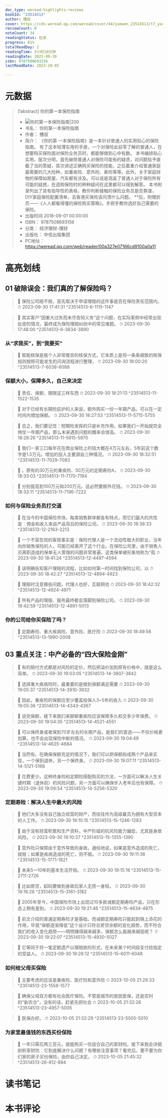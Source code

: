 ```yaml
---
doc_type: weread-highlights-reviews
bookId: "23514513"
author: 槽叔
cover: https://cdn.weread.qq.com/weread/cover/44/yuewen_23514513/t7_yuewen_235145131714035600.jpg
reviewCount: 0
noteCount: 34
readingStatus: 在读
progress: 81%
totalReadDay: 2
readingTime: 2小时16分钟
readingDate: 2023-09-30
isbn: 9787508693156
lastReadDate: 2023-10-05

---
```

# 元数据
> [!abstract] 你的第一本保险指南
> - ![ 你的第一本保险指南|200](https://cdn.weread.qq.com/weread/cover/44/yuewen_23514513/t7_yuewen_235145131714035600.jpg)
> - 书名： 你的第一本保险指南
> - 作者： 槽叔
> - 简介： 《你的第 一本保险指南》是一本针对普通人的实用贴心的保险指南。 有了这本轻薄实用的手册，一个对保险此前零了解的普通人，在想要购买保险面对保险业务员时，都能够做到心中有数。 本书编排贴心实用，层次分明，首先破除普通人对保险可能有的疑虑，对问题给予直截了当的答疑，其次讲述正确购买保险的技能，之后着重介绍普通家庭最需要的几大险种，如重疾险、意外险、寿险等等，此外，关于家庭财物的保障如房屋、汽车都有涉及。可以说是涵盖了普通人对于保险所有可能的疑惑，在选购保险时的种种疑问在这里都可以得到解答。 本书附录列出了具有指导性的表格，教你判断接触的保险业务员是否靠谱，DIY家庭保险配置清单，去香港买保险该问清什么问题。 **后，附赠折页——《人人都看得懂的保险购买策略》。手把手教你选好自己需要的保险。
> - 出版时间 2018-09-01 00:00:00
> - ISBN： 9787508693156
> - 分类： 经济理财-理财
> - 出版社： 中信出版集团
> - PC地址：https://weread.qq.com/web/reader/00a327e07166cd9100a0a11

# 高亮划线

## 01 破除误会：我们真的了解保险吗？

> 📌 保险公司赔不赔，首先取决于申请理赔的这件事是否在保险责任范围内。 
> ⏱ 2023-09-30 17:41:31 ^23514513-6-1115-1147

> 📌 其实客户“因重大过失而未尽告知义务”这个问题，在实际案例中经常出现扯皮的情况，最终成为保险理赔纠纷中的常见难题。 
> ⏱ 2023-09-30 17:48:00 ^23514513-6-3834-3890

### 从“求我买”，到“我要买”

> 📌 智能核保是我个人非常推崇的核保方式，它本质上是将一条条细致的核保规则按照可能发生的问询流程进行整理， 
> ⏱ 2023-09-30 18:00:20 ^23514513-7-6038-6088

### 保额大小，保障多久，自己来决定

> 📌 责任、保额、期限这三样东西 
> ⏱ 2023-09-30 18:21:13 ^23514513-11-1522-1535

> 📌 对于已经有长期险庇护的人来说，额外购买一份一年期产品，可以在一定时间内增加保额。 
> ⏱ 2023-09-30 18:27:53 ^23514513-11-5715-5755

> 📌 总之，我们要记住：短期险发挥的只是补充作用。如果我们一开始就完全倚仗一年期产品，那么未来遇到问题的概率会很高。 
> ⏱ 2023-09-30 18:28:26 ^23514513-11-5915-5970

> 📌 我们一家三口每年花在商业保险上的钱大概在4万元左右，5年前这个数字是1.5万元。增加的投入主要源自三种情况。 
> ⏱ 2023-09-30 18:32:51 ^23514513-11-7029-7083

> 📌 。原有的30万元的重疾险、50万元的定期寿险A， 
> ⏱ 2023-09-30 18:33:03 ^23514513-11-7170-7194

> 📌 分别提高到100万元和200万元。这必然要额外花钱。 
> ⏱ 2023-09-30 18:33:11 ^23514513-11-7196-7222

### 如何与保险业务员打交道

> 📌 在当今的中国保险市场，每类销售群体都各有特点，而它们最大的共性是：佣金和收入来自产品背后的保险公司。 
> ⏱ 2023-09-30 18:38:33 ^23514513-12-2163-2213

> 📌 一个不容忽视的客观事实是：保险代理人是一个流动性极大的职业，当年向你销售保险的人，可能已经离开了这个行业。在保险公司里，由于销售人员离职造成的保单无人管理的问题非常普遍，这类保单被形象地称为“孤 
> ⏱ 2023-09-30 18:41:24 ^23514513-12-4497-4594

> 📌 该明确告知客户理赔的流程，比如如何第一时间找到保险公司，以 
> ⏱ 2023-09-30 18:42:27 ^23514513-12-4894-4923

> 📌 理赔时注意哪些问题。代理人也好，互联网也 
> ⏱ 2023-09-30 18:42:32 ^23514513-12-4924-4971

> 📌 所有产品的理赔、服务最终都会落脚到保险公司。 
> ⏱ 2023-09-30 18:42:59 ^23514513-12-4991-5013

### 你的公司给你买保险了吗？

> 📌 定期寿险、重大疾病险、意外险、医疗险 
> ⏱ 2023-09-30 18:49:56 ^23514513-13-1990-2008

## 03 重点关注：中产必备的“四大保险金刚”

> 📌 有的赔付方式都是对风险的定价，然后把溢价加到原有价格中，就是这么简单。 
> ⏱ 2023-09-30 19:03:05 ^23514513-14-3807-3842

> 📌 选择重大疾病险时，最重要的是做到保额满足需要 
> ⏱ 2023-09-30 19:05:37 ^23514513-14-3910-3932

> 📌 因此，重疾险的保额应至少覆盖投保人3~5年的收入 
> ⏱ 2023-09-30 19:05:36 ^23514513-14-4343-4367

> 📌 说完保额，接下来我们来聊聊重疾险应该保障多久和交多少年保费。 
> ⏱ 2023-09-30 19:04:35 ^23514513-14-4521-4551

> 📌 可以保终身或者保到70岁左右的长期产品，是我们的首选——不仅价格更划算，也不会出现保险中断的情况。 
> ⏱ 2023-09-30 19:04:49 ^23514513-14-4635-4684

> 📌 当然有。在确保保额充足的情况下，我们可以把保额拆成两个产品来实现，一个保到退休，另一个保终身。 
> ⏱ 2023-09-30 19:07:11 ^23514513-14-5121-5168

> 📌 花费更少。这种终身险和定期险搭配购买的方法，一方面可以解决人生关键时期（退休前）的风险问题，另一方面可以确保步入老年后也有保障。 
> ⏱ 2023-09-30 19:09:54 ^23514513-14-5256-5320

### 定期寿险：解决人生中最大的风险

> 📌 他们大多没有自己独立经营的财产，而往往作为高级雇员为拥有大型资本的人工作。 
> ⏱ 2023-09-30 19:10:15 ^23514513-15-1246-1283

> 📌 由于没有财富积累和生产资料，中产阶级的抗风险能力偏低，尤其是身故风险。 
> ⏱ 2023-09-30 19:10:37 ^23514513-15-1355-1390

> 📌 意外险只保障由于意外导致的身故。通俗地说，如果是意外造成的死亡，就赔；如果是疾病造成的死亡，则不赔。 
> ⏱ 2023-09-30 19:11:36 ^23514513-15-1771-1821

> 📌 未来5—10年的基本生活开销。 
> ⏱ 2023-09-30 19:15:16 ^23514513-15-2711-2726

> 📌 比如房贷，起码要做到身故后家人无债一身轻。 
> ⏱ 2023-09-30 19:16:26 ^23514513-15-3161-3182

> 📌 2005年至今，中国保险市场上出现过10多款减额定期寿险产品，只在形态上稍有差别。 
> ⏱ 2023-09-30 19:21:46 ^23514513-15-4834-4875

> 📌 前文介绍的普通定期寿险才是基础，而减额定期寿险只能起到锦上添花的作用，毕竟“保额逐渐降低”这个设计只符合房贷余额的变化趋势，而不符合我们的收入变化趋势——明明赚得越来越多，保额怎么能越来越低呢？ 
> ⏱ 2023-09-30 19:22:07 ^23514513-15-4930-5027

> 📌 它等同于将一笔定额遗产以理赔款的形式，在未来某个时间段支付给指定的受益人。 
> ⏱ 2023-09-30 19:26:12 ^23514513-15-6011-6048

### 如何给父母买保险

> 📌 主要考虑的应该是重疾险、医疗险和意外险 
> ⏱ 2023-10-05 21:28:33 ^23514513-23-1558-1577

> 📌 确保父母双方都有社会医疗保险。不管是城市的居民医保，还是农村的“新农合”，没有的话，赶紧先把社会 
> ⏱ 2023-10-05 21:32:26 ^23514513-23-4957-5005

> 📌 医保办好。 
> ⏱ 2023-10-05 21:32:29 ^23514513-23-5005-5010

### 为家里最值钱的东西买份保险

> 📌 一年只需花两三百元，就能购买一份适合自己的家财险。接下来我会详细剖析家财险：它到底解决什么问题？有哪些注意事项？看完后，要不要为你们家的房子买份保险，由你自己决定。 
> ⏱ 2023-10-05 21:45:32 ^23514513-26-812-894

# 读书笔记

# 本书评论
